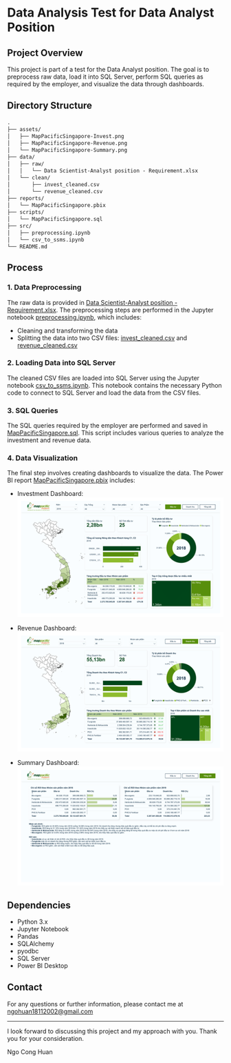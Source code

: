 # Data Analysis Test for Data Analyst Position

## Project Overview

This project is part of a test for the Data Analyst position. The goal is to preprocess raw data, load it into SQL Server, perform SQL queries as required by the employer, and visualize the data through dashboards.

## Directory Structure

```
.
├── assets/
│   ├── MapPacificSingapore-Invest.png
│   ├── MapPacificSingapore-Revenue.png
│   └── MapPacificSingapore-Summary.png
├── data/
│   ├── raw/
│   │   └── Data Scientist-Analyst position - Requirement.xlsx
│   └── clean/
│       ├── invest_cleaned.csv
│       └── revenue_cleaned.csv
├── reports/
│   └── MapPacificSingapore.pbix
├── scripts/
│   └── MapPacificSingapore.sql
├── src/
│   ├── preprocessing.ipynb
│   └── csv_to_ssms.ipynb
└── README.md
```

## Process

### 1. Data Preprocessing

The raw data is provided in [Data Scientist-Analyst position - Requirement.xlsx](data/raw). The preprocessing steps are performed in the Jupyter notebook [preprocessing.ipynb](src), which includes:

- Cleaning and transforming the data
- Splitting the data into two CSV files: [invest_cleaned.csv](data/clean) and [revenue_cleaned.csv](data/clean)

### 2. Loading Data into SQL Server

The cleaned CSV files are loaded into SQL Server using the Jupyter notebook [csv_to_ssms.ipynb](src). This notebook contains the necessary Python code to connect to SQL Server and load the data from the CSV files.

### 3. SQL Queries

The SQL queries required by the employer are performed and saved in [MapPacificSingapore.sql](scripts). This script includes various queries to analyze the investment and revenue data.

### 4. Data Visualization

The final step involves creating dashboards to visualize the data. The Power BI report [MapPacificSingapore.pbix](reports) includes:

- Investment Dashboard:
  ![Invest Dashboard](assets/MapPacificSingapore-Invest.png)
  
- Revenue Dashboard:
  ![Revenue Dashboard](assets/MapPacificSingapore-Revenue.png)
  
- Summary Dashboard:
  ![Summary Dashboard](assets/MapPacificSingapore-Summary.png)

## Dependencies

- Python 3.x
- Jupyter Notebook
- Pandas
- SQLAlchemy
- pyodbc
- SQL Server
- Power BI Desktop

## Contact

For any questions or further information, please contact me at ngohuan18112002@gmail.com

---

I look forward to discussing this project and my approach with you. Thank you for your consideration.

Ngo Cong Huan
